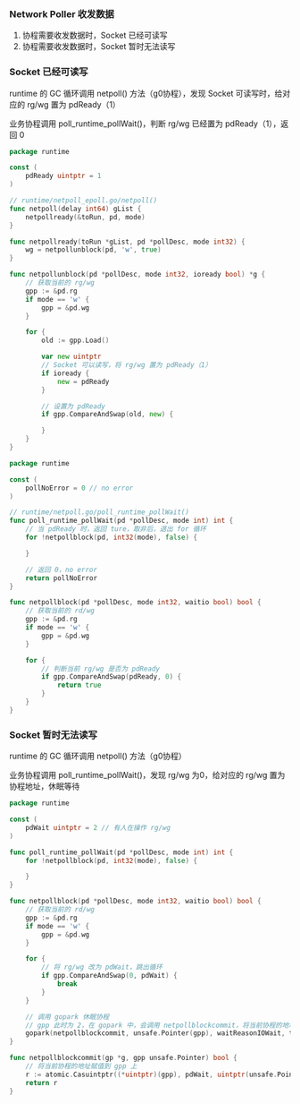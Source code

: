 ### Network Poller 收发数据

1. 协程需要收发数据时，Socket 已经可读写
2. 协程需要收发数据时，Socket 暂时无法读写

### Socket 已经可读写

runtime 的 GC 循环调用 netpoll() 方法（g0协程），发现 Socket 可读写时，给对应的 rg/wg 置为 pdReady（1）

业务协程调用 poll_runtime_pollWait()，判断 rg/wg 已经置为 pdReady（1），返回 0

```go
package runtime

const (
	pdReady uintptr = 1
)

// runtime/netpoll_epoll.go/netpoll()
func netpoll(delay int64) gList {
	netpollready(&toRun, pd, mode)
}

func netpollready(toRun *gList, pd *pollDesc, mode int32) {
	wg = netpollunblock(pd, 'w', true)
}

func netpollunblock(pd *pollDesc, mode int32, ioready bool) *g {
	// 获取当前的 rg/wg
	gpp := &pd.rg
	if mode == 'w' {
		gpp = &pd.wg
	}

	for {
		old := gpp.Load()

		var new uintptr
		// Socket 可以读写，将 rg/wg 置为 pdReady（1）
		if ioready {
			new = pdReady
		}

		// 设置为 pdReady
		if gpp.CompareAndSwap(old, new) {

		}
	}
}
```

```go
package runtime

const (
	pollNoError = 0 // no error
)

// runtime/netpoll.go/poll_runtime_pollWait()
func poll_runtime_pollWait(pd *pollDesc, mode int) int {
	// 当 pdReady 时，返回 ture，取非后，退出 for 循环
	for !netpollblock(pd, int32(mode), false) {

	}

	// 返回 0，no error
	return pollNoError
}

func netpollblock(pd *pollDesc, mode int32, waitio bool) bool {
	// 获取当前的 rd/wg
	gpp := &pd.rg
	if mode == 'w' {
		gpp = &pd.wg
	}

	for {
		// 判断当前 rg/wg 是否为 pdReady
		if gpp.CompareAndSwap(pdReady, 0) {
			return true
		}
	}
}
```

### Socket 暂时无法读写

runtime 的 GC 循环调用 netpoll() 方法（g0协程）

业务协程调用 poll_runtime_pollWait()，发现 rg/wg 为0，给对应的 rg/wg 置为协程地址，休眠等待

```go
package runtime

const (
	pdWait uintptr = 2 // 有人在操作 rg/wg
)

func poll_runtime_pollWait(pd *pollDesc, mode int) int {
	for !netpollblock(pd, int32(mode), false) {

	}
}

func netpollblock(pd *pollDesc, mode int32, waitio bool) bool {
	// 获取当前的 rd/wg
	gpp := &pd.rg
	if mode == 'w' {
		gpp = &pd.wg
	}

	for {
		// 将 rg/wg 改为 pdWait，跳出循环
		if gpp.CompareAndSwap(0, pdWait) {
			break
		}
	}

	// 调用 gopark 休眠协程
	// gpp 此时为 2，在 gopark 中，会调用 netpollblockcommit，将当前协程的地址赋值给 gpp
	gopark(netpollblockcommit, unsafe.Pointer(gpp), waitReasonIOWait, traceEvGoBlockNet, 5)
}

func netpollblockcommit(gp *g, gpp unsafe.Pointer) bool {
	// 将当前协程的地址赋值到 gpp 上
	r := atomic.Casuintptr((*uintptr)(gpp), pdWait, uintptr(unsafe.Pointer(gp)))
	return r
}
```
